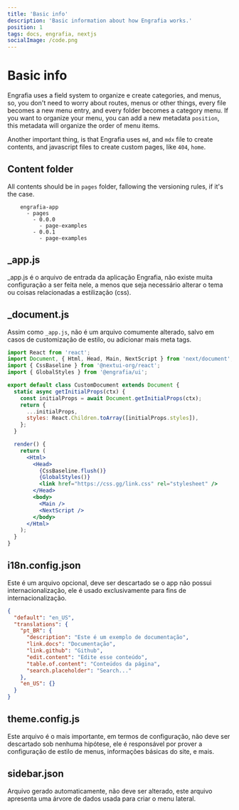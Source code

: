 ```yaml
---
title: 'Basic info'
description: 'Basic information about how Engrafia works.'
position: 1
tags: docs, engrafia, nextjs
socialImage: /code.png
---
```


# Basic info

Engrafia uses a field system to organize e create categories, and menus, so, you don't need to worry about routes, menus or other things, every file becomes a new menu entry, and every folder becomes a category menu. If you want to organize your menu, you can add a new metadata `position`, this metadata will organize the order of menu items.

Another important thing, is that Engrafia uses `md`, and `mdx` file to create contents, and javascript files to create custom pages, like `404`, `home`.

## Content folder

All contents should be in `pages` folder, fallowing the versioning rules, if it's the case.

```mdx
    engrafia-app
      - pages
        - 0.0.0
          - page-examples
        - 0.0.1
          - page-examples
```

## \_app.js

\_app.js é o arquivo de entrada da aplicação Engrafia, não existe muita configuração a ser feita nele, a menos que seja necessário alterar o tema ou coisas relacionadas a estilização (css).

## \_document.js

Assim como `_app.js`, não é um arquivo comumente alterado, salvo em casos de customização de estilo, ou adicionar mais meta tags.

```jsx
import React from 'react';
import Document, { Html, Head, Main, NextScript } from 'next/document';
import { CssBaseline } from '@nextui-org/react';
import { GlobalStyles } from '@engrafia/ui';

export default class CustomDocument extends Document {
  static async getInitialProps(ctx) {
    const initialProps = await Document.getInitialProps(ctx);
    return {
      ...initialProps,
      styles: React.Children.toArray([initialProps.styles]),
    };
  }

  render() {
    return (
      <Html>
        <Head>
          {CssBaseline.flush()}
          {GlobalStyles()}
          <link href="https://css.gg/link.css" rel="stylesheet" />
        </Head>
        <body>
          <Main />
          <NextScript />
        </body>
      </Html>
    );
  }
}
```

## i18n.config.json

Este é um arquivo opcional, deve ser descartado se o app não possui internacionalização, ele é usado exclusivamente para fins de internacionalização.

```json
{
  "default": "en_US",
  "translations": {
    "pt_BR": {
      "description": "Este é um exemplo de documentação",
      "link.docs": "Documentação",
      "link.github": "Github",
      "edit.content": "Edite esse conteúdo",
      "table.of.content": "Conteúdos da página",
      "search.placeholder": "Search..."
    },
    "en_US": {}
  }
}
```

## theme.config.js

Este arquivo é o mais importante, em termos de configuração, não deve ser descartado sob nenhuma hipótese, ele é responsável por prover a configuração de estilo de menus, informações básicas do site, e mais.

## sidebar.json

Arquivo gerado automaticamente, não deve ser alterado, este arquivo apresenta uma árvore de dados usada para criar o menu lateral.
